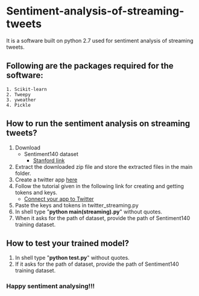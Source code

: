 # Sentiment-analysis-of-streaming-tweets
It is a software built on python 2.7 used for sentiment analysis of streaming tweets.

## Following are the packages required for the software:
```
1. Scikit-learn
2. Tweepy
3. yweather
4. Pickle
```

## How to run the sentiment analysis on streaming tweets?
1. Download 
      * Sentiment140 dataset
        * [Stanford link](http://cs.stanford.edu/people/alecmgo/trainingandtestdata.zip)
2. Extract the downloaded zip file and store the extracted files in the main folder.
3. Create a twitter app [here](https://apps.twitter.com)
4. Follow the tutorial given in the following link for creating and getting tokens and keys.
     * [Connect your app to Twitter](https://auth0.com/docs/connections/social/twitter)
5. Paste the keys and tokens in twitter_streaming.py
6. In shell type "**python main(streaming).py**" without quotes.
7. When it asks for the path of dataset, provide the path of Sentiment140 training dataset.

## How to test your trained model?
1. In shell type "**python test.py**" without quotes.
2. If it asks for the path of dataset, provide the path of Sentiment140 training dataset.
### Happy sentiment analysing!!!
